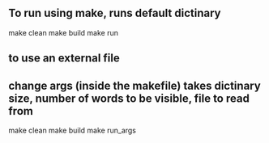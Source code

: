 ## To run using make, runs default dictinary

make clean
make build
make run

## to use an external file

## change args (inside the makefile) takes dictinary size, number of words to be visible, file to read from

make clean
make build
make run_args
